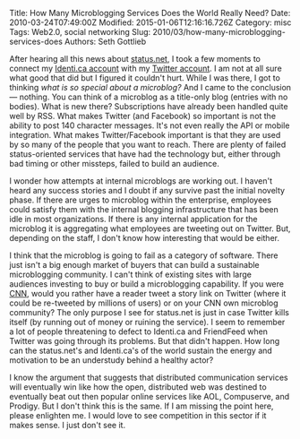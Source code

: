 Title: How Many Microblogging Services Does the World Really Need?
Date: 2010-03-24T07:49:00Z
Modified: 2015-01-06T12:16:16.726Z
Category: misc
Tags: Web2.0, social networking
Slug: 2010/03/how-many-microblogging-services-does
Authors: Seth Gottlieb

After hearing all this news about [status.net](http://status.net/), I took a few moments to connect my [Identi.ca account](http://identi.ca/sggottlieb) with my [Twitter account](http://twitter.com/sggottlieb). I am not at all sure what good that did but I figured it couldn't hurt. While I was there, I got to thinking _what is so special about a microblog?_ And I came to the conclusion — nothing. You can think of a microblog as a title-only blog (entries with no bodies). What is new there? Subscriptions have already been handled quite well by RSS. What makes Twitter (and Facebook) so important is not the ability to post 140 character messages. It's not even really the API or mobile integration. What makes Twitter/Facebook important is that they are used by so many of the people that you want to reach. There are plenty of failed status-oriented services that have had the technology but, either through bad timing or other missteps, failed to build an audience.  

I wonder how attempts at internal microblogs are working out. I haven't heard any success stories and I doubt if any survive past the initial novelty phase. If there are urges to microblog within the enterprise, employees could satisfy them with the internal blogging infrastructure that has been idle in most organizations. If there is any internal application for the microblog it is aggregating what employees are tweeting out on Twitter. But, depending on the staff, I don't know how interesting that would be either.  

I think that the microblog is going to fail as a category of software. There just isn't a big enough market of buyers that can build a sustainable microblogging community. I can't think of existing sites with large audiences investing to buy or build a microblogging capability. If you were [CNN](http://www.cnn.com), would you rather have a reader tweet a story link on Twitter (where it could be re-tweeted by millions of users) or on your CNN own microblog community? The only purpose I see for status.net is just in case Twitter kills itself (by running out of money or ruining the service). I seem to remember a lot of people threatening to defect to Identi.ca and FriendFeed when Twitter was going through its problems. But that didn't happen. How long can the status.net's and Identi.ca's of the world sustain the energy and motivation to be an understudy behind a healthy actor?  

I know the argument that suggests that distributed communication services will eventually win like how the open, distributed web was destined to eventually beat out then popular online services like AOL, Compuserve, and Prodigy. But I don't think this is the same. If I am missing the point here, please enlighten me. I would love to see competition in this sector if it makes sense. I just don't see it.
